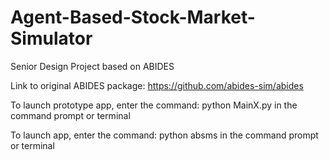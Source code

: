 # Agent-Based-Stock-Market-Simulator
Senior Design Project based on ABIDES 

Link to original ABIDES package: https://github.com/abides-sim/abides 

To launch prototype app, enter the command: python MainX.py in the command prompt or terminal

To launch app, enter the command: python absms in the command prompt or terminal
